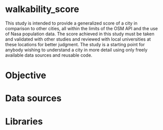# walkability_score

This study is intended to provide a generalized score of a city in comparison to other cities, all within the limits of the OSM API and the use of Nasa population data. The score achieved in this study must be taken and validated with other studies and reviewed with local universities at these locations for better judgment. The study is a starting point for anybody wishing to understand a city in more detail using only freely available data sources and reusable code.

# Objective


# Data sources

# Libraries
